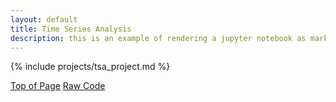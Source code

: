 ```yaml
---
layout: default
title: Time Series Analysis
description: this is an example of rendering a jupyter notebook as markdown on the page
---
```


{% include projects/tsa_project.md %}

<div class="btn-container flex-parent jc-center">
    <a href="#page-top" class="btn margin-right text-uppercase">Top of Page</a>
    <a href="https://gist.github.com/benjamin-j-cooper/199066be1182152361cadcaee8f05a5b" class="btn text-uppercase" target="_blank">Raw Code</a>
</div>